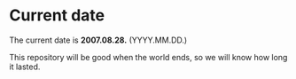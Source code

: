 # Current date

The current date is **2007.08.28.** (YYYY.MM.DD.)

This repository will be good when the world ends, so we will know how long it lasted.